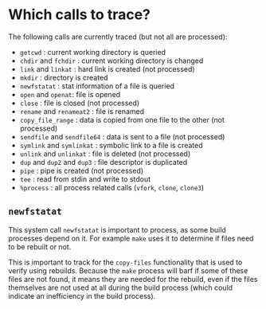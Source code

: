# Which calls to trace?

The following calls are currently traced (but not all are processed):

* `getcwd` : current working directory is queried
* `chdir` and `fchdir` : current working directory is changed
* `link` and `linkat` : hard link is created (not processed)
* `mkdir` : directory is created
* `newfstatat` : stat information of a file is queried
* `open` and `openat`: file is opened
* `close` : file is closed (not processed)
* `rename` and `renameat2` : file is renamed
* `copy_file_range` : data is copied from one file to the other (not processed)
* `sendfile` and `sendfile64` : data is sent to a file (not processed)
* `symlink` and `symlinkat` : symbolic link to a file is created
* `unlink` and `unlinkat` : file is deleted (not processed)
* `dup` and `dup2` and `dup3` : file descriptor is duplicated
* `pipe` : pipe is created (not processed)
* `tee` : read from stdin and write to stdout
* `%process` : all process related calls (`vfork`, `clone`, `clone3`)

## `newfstatat`

This system call `newfstatat` is important to process, as some build processes
depend on it. For example `make` uses it to determine if files need to be
rebuilt or not.

This is important to track for the `copy-files` functionality that is used to
verify using rebuilds. Because the `make` process will barf if some of these
files are not found, it means they are needed for the rebuild, even if the
files themselves are not used at all during the build process (which could
indicate an inefficiency in the build process).
